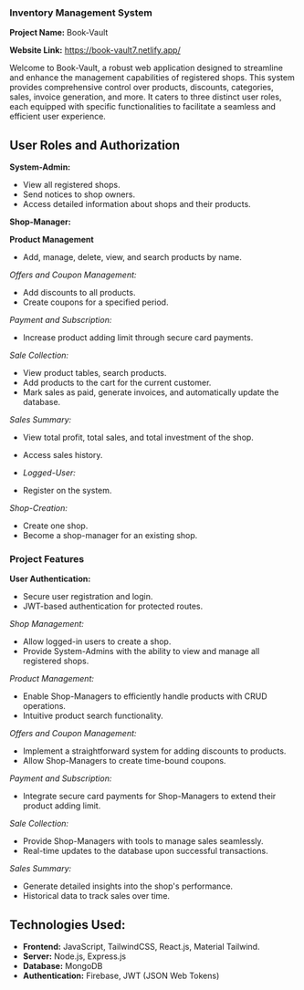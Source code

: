 ### Inventory Management System

**Project Name:** Book-Vault

**Website Link:** https://book-vault7.netlify.app/

Welcome to Book-Vault, a robust web application designed to streamline and
enhance the management capabilities of registered shops. This system provides
comprehensive control over products, discounts, categories, sales, invoice
generation, and more. It caters to three distinct user roles, each equipped with
specific functionalities to facilitate a seamless and efficient user experience.

## User Roles and Authorization

**System-Admin:**

- View all registered shops.
- Send notices to shop owners.
- Access detailed information about shops and their products.

**Shop-Manager:**

**Product Management**

- Add, manage, delete, view, and search products by name.
  
*Offers and Coupon Management:*

- Add discounts to all products.
- Create coupons for a specified period.

*Payment and Subscription:*

- Increase product adding limit through secure card payments.

*Sale Collection:*

- View product tables, search products.
- Add products to the cart for the current customer.
- Mark sales as paid, generate invoices, and automatically update the database.

*Sales Summary:*

- View total profit, total sales, and total investment of the shop.
- Access sales history.

- *Logged-User:*

- Register on the system.

*Shop-Creation:*
- Create one shop.
- Become a shop-manager for an existing shop.

### Project Features

**User Authentication:**

- Secure user registration and login.
- JWT-based authentication for protected routes.

*Shop Management:*

- Allow logged-in users to create a shop.
- Provide System-Admins with the ability to view and manage all registered shops.

*Product Management:*

- Enable Shop-Managers to efficiently handle products with CRUD operations.
- Intuitive product search functionality.
  
*Offers and Coupon Management:*

- Implement a straightforward system for adding discounts to products.
- Allow Shop-Managers to create time-bound coupons.

*Payment and Subscription:*

- Integrate secure card payments for Shop-Managers to extend their product
  adding limit.

*Sale Collection:*

- Provide Shop-Managers with tools to manage sales seamlessly.
- Real-time updates to the database upon successful transactions.

*Sales Summary:*

- Generate detailed insights into the shop's performance.
- Historical data to track sales over time.

## Technologies Used:

- **Frontend:** JavaScript, TailwindCSS, React.js, Material Tailwind.
- **Server:** Node.js, Express.js
- **Database:** MongoDB
- **Authentication:** Firebase, JWT (JSON Web Tokens)
